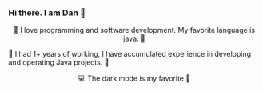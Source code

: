 ### Hi there. I am Dan 👋 

<p align="center">🌱 I love programming and software development. My favorite language is java. 🤟</p>
<p>👯 I had 1+ years of working, I have accumulated experience in developing and operating Java projects. 🤟</p>
<p align="center">💻 The dark mode is my favorite 🤟</p>


<!--
**ngcdan/ngcdan** is a ✨ _special_ ✨ repository because its `README.md` (this file) appears on your GitHub profile.

Here are some ideas to get you started:

- 🔭 I’m currently working on ...
- 🌱 I’m currently learning ...
- 👯 I’m looking to collaborate on ...
- 🤔 I’m looking for help with ...
- 💬 Ask me about ...
- 📫 How to reach me: ...
- 😄 Pronouns: ...
- ⚡ Fun fact: ...
-->
